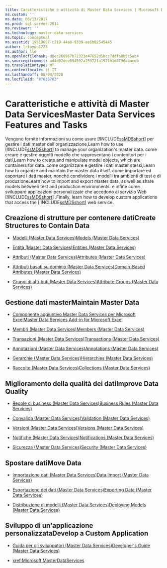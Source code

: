 ```yaml
---
title: Caratteristiche e attività di Master Data Services | Microsoft Docs
ms.custom: ''
ms.date: 06/13/2017
ms.prod: sql-server-2014
ms.reviewer: ''
ms.technology: master-data-services
ms.topic: conceptual
ms.assetid: 19519697-c219-44a8-9339-ee1b02545445
author: lrtoyou1223
ms.author: lle
ms.openlocfilehash: d8ec266967b72323e47652d5bcc7ddfb0b5c5ab4
ms.sourcegitcommit: ad4d92dce894592a259721a1571b1d8736abacdb
ms.translationtype: MT
ms.contentlocale: it-IT
ms.lasthandoff: 08/04/2020
ms.locfileid: "87635703"
---
```

# <a name="master-data-services-features-and-tasks"></a><span data-ttu-id="118df-102">Caratteristiche e attività di Master Data Services</span><span class="sxs-lookup"><span data-stu-id="118df-102">Master Data Services Features and Tasks</span></span>
  <span data-ttu-id="118df-103">Vengono fornite informazioni su come usare [!INCLUDE[ssMDSshort](../includes/ssmdsshort-md.md)] per gestire i dati master dell'organizzazione,</span><span class="sxs-lookup"><span data-stu-id="118df-103">Learn how to use [!INCLUDE[ssMDSshort](../includes/ssmdsshort-md.md)] to manage your organization's master data.</span></span> <span data-ttu-id="118df-104">come creare e gestire oggetti modello che rappresentano i contenitori per i dati,</span><span class="sxs-lookup"><span data-stu-id="118df-104">Learn how to create and manipulate model objects, which are containers for data.</span></span> <span data-ttu-id="118df-105">come organizzare e gestire i dati master stessi,</span><span class="sxs-lookup"><span data-stu-id="118df-105">Learn how to organize and maintain the master data itself.</span></span> <span data-ttu-id="118df-106">come importare ed esportare i dati master, nonché condividere i modelli tra ambienti di test e di produzione</span><span class="sxs-lookup"><span data-stu-id="118df-106">Learn how to import and export master data, as well as share models between test and production environments.</span></span> <span data-ttu-id="118df-107">e infine come sviluppare applicazioni personalizzate che accedono al servizio Web [!INCLUDE[ssMDSshort](../includes/ssmdsshort-md.md)] .</span><span class="sxs-lookup"><span data-stu-id="118df-107">Finally, learn how to develop custom applications that access the [!INCLUDE[ssMDSshort](../includes/ssmdsshort-md.md)] web service.</span></span>  
  
## <a name="create-structures-to-contain-data"></a><span data-ttu-id="118df-108">Creazione di strutture per contenere dati</span><span class="sxs-lookup"><span data-stu-id="118df-108">Create Structures to Contain Data</span></span>  
  
-   [<span data-ttu-id="118df-109">Modelli &#40;Master Data Services&#41;</span><span class="sxs-lookup"><span data-stu-id="118df-109">Models &#40;Master Data Services&#41;</span></span>](models-master-data-services.md)  
  
-   [<span data-ttu-id="118df-110">Entità &#40;Master Data Services&#41;</span><span class="sxs-lookup"><span data-stu-id="118df-110">Entities &#40;Master Data Services&#41;</span></span>](../../2014/master-data-services/entities-master-data-services.md)  
  
-   [<span data-ttu-id="118df-111">Attributi &#40;Master Data Services&#41;</span><span class="sxs-lookup"><span data-stu-id="118df-111">Attributes &#40;Master Data Services&#41;</span></span>](../../2014/master-data-services/attributes-master-data-services.md)  
  
-   [<span data-ttu-id="118df-112">Attributi basati su dominio &#40;Master Data Services&#41;</span><span class="sxs-lookup"><span data-stu-id="118df-112">Domain-Based Attributes &#40;Master Data Services&#41;</span></span>](../../2014/master-data-services/domain-based-attributes-master-data-services.md)  
  
-   [<span data-ttu-id="118df-113">Gruppi di attributi &#40;Master Data Services&#41;</span><span class="sxs-lookup"><span data-stu-id="118df-113">Attribute Groups &#40;Master Data Services&#41;</span></span>](../../2014/master-data-services/attribute-groups-master-data-services.md)  
  
## <a name="maintain-master-data"></a><span data-ttu-id="118df-114">Gestione dati master</span><span class="sxs-lookup"><span data-stu-id="118df-114">Maintain Master Data</span></span>  
  
-   [<span data-ttu-id="118df-115">Componente aggiuntivo Master Data Services per Microsoft Excel</span><span class="sxs-lookup"><span data-stu-id="118df-115">Master Data Services Add-in for Microsoft Excel</span></span>](microsoft-excel-add-in/master-data-services-add-in-for-microsoft-excel.md)  
  
-   [<span data-ttu-id="118df-116">Membri &#40;Master Data Services&#41;</span><span class="sxs-lookup"><span data-stu-id="118df-116">Members &#40;Master Data Services&#41;</span></span>](../../2014/master-data-services/members-master-data-services.md)  
  
-   [<span data-ttu-id="118df-117">Transazioni &#40;Master Data Services&#41;</span><span class="sxs-lookup"><span data-stu-id="118df-117">Transactions &#40;Master Data Services&#41;</span></span>](../../2014/master-data-services/transactions-master-data-services.md)  
  
-   [<span data-ttu-id="118df-118">Annotazioni &#40;Master Data Services&#41;</span><span class="sxs-lookup"><span data-stu-id="118df-118">Annotations &#40;Master Data Services&#41;</span></span>](../../2014/master-data-services/annotations-master-data-services.md)  
  
-   [<span data-ttu-id="118df-119">Gerarchie &#40;Master Data Services&#41;</span><span class="sxs-lookup"><span data-stu-id="118df-119">Hierarchies &#40;Master Data Services&#41;</span></span>](../../2014/master-data-services/hierarchies-master-data-services.md)  
  
-   [<span data-ttu-id="118df-120">Raccolte &#40;Master Data Services&#41;</span><span class="sxs-lookup"><span data-stu-id="118df-120">Collections &#40;Master Data Services&#41;</span></span>](../../2014/master-data-services/collections-master-data-services.md)  
  
## <a name="improve-data-quality"></a><span data-ttu-id="118df-121">Miglioramento della qualità dei dati</span><span class="sxs-lookup"><span data-stu-id="118df-121">Improve Data Quality</span></span>  
  
-   [<span data-ttu-id="118df-122">Regole di business &#40;Master Data Services&#41;</span><span class="sxs-lookup"><span data-stu-id="118df-122">Business Rules &#40;Master Data Services&#41;</span></span>](../../2014/master-data-services/business-rules-master-data-services.md)  
  
-   [<span data-ttu-id="118df-123">Convalida &#40;Master Data Services&#41;</span><span class="sxs-lookup"><span data-stu-id="118df-123">Validation &#40;Master Data Services&#41;</span></span>](../../2014/master-data-services/validation-master-data-services.md)  
  
-   [<span data-ttu-id="118df-124">Versioni &#40;Master Data Services&#41;</span><span class="sxs-lookup"><span data-stu-id="118df-124">Versions &#40;Master Data Services&#41;</span></span>](../../2014/master-data-services/versions-master-data-services.md)  
  
-   [<span data-ttu-id="118df-125">Notifiche &#40;Master Data Services&#41;</span><span class="sxs-lookup"><span data-stu-id="118df-125">Notifications &#40;Master Data Services&#41;</span></span>](../../2014/master-data-services/notifications-master-data-services.md)  
  
-   [<span data-ttu-id="118df-126">Sicurezza &#40;Master Data Services&#41;</span><span class="sxs-lookup"><span data-stu-id="118df-126">Security &#40;Master Data Services&#41;</span></span>](../../2014/master-data-services/security-master-data-services.md)  
  
## <a name="move-data"></a><span data-ttu-id="118df-127">Spostare dati</span><span class="sxs-lookup"><span data-stu-id="118df-127">Move Data</span></span>  
  
-   [<span data-ttu-id="118df-128">Importazione dati &#40;Master Data Services&#41;</span><span class="sxs-lookup"><span data-stu-id="118df-128">Data Import &#40;Master Data Services&#41;</span></span>](overview-importing-data-from-tables-master-data-services.md)  
  
-   [<span data-ttu-id="118df-129">Esportazione dei dati &#40;Master Data Services&#41;</span><span class="sxs-lookup"><span data-stu-id="118df-129">Exporting Data &#40;Master Data Services&#41;</span></span>](overview-exporting-data-master-data-services.md)  
  
-   [<span data-ttu-id="118df-130">Distribuzione di modelli &#40;Master Data Services&#41;</span><span class="sxs-lookup"><span data-stu-id="118df-130">Deploying Models &#40;Master Data Services&#41;</span></span>](../../2014/master-data-services/deploying-models-master-data-services.md)  
  
## <a name="develop-a-custom-application"></a><span data-ttu-id="118df-131">Sviluppo di un'applicazione personalizzata</span><span class="sxs-lookup"><span data-stu-id="118df-131">Develop a Custom Application</span></span>  
  
-   [<span data-ttu-id="118df-132">Guida per gli sviluppatori &#40;Master Data Services&#41;</span><span class="sxs-lookup"><span data-stu-id="118df-132">Developer's Guide &#40;Master Data Services&#41;</span></span>](develop/master-data-services-developer-documentation.md)  
  
-   <xref:Microsoft.MasterDataServices>  
  
  

